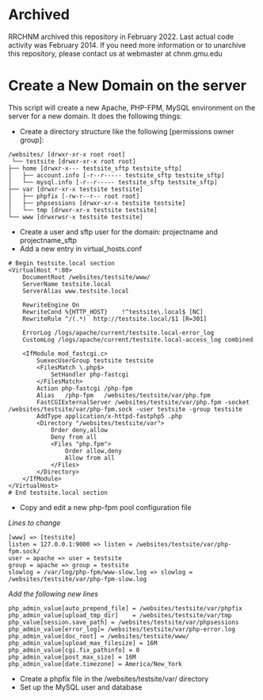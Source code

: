 # Archived
RRCHNM archived this repository in February 2022. Last actual code activity was February 2014. If you need more information or to unarchive this repository, please contact us at webmaster at chnm.gmu.edu

# Create a New Domain on the server

This script will create a new Apache, PHP-FPM, MySQL environment on the server for a new domain. It does the following things:

* Create a directory structure like the following [permissions owner group]:

````
/websites/ [drwxr-xr-x root root] 
 └── testsite [drwxr-xr-x root root] 
├── home [drwxr-x--- testsite_sftp testsite_sftp]
│   ├── account.info [-r--r----- testsite_sftp testsite_sftp]
│   └── mysql.info [-r--r----- testsite_sftp testsite_sftp]
├── var [drwxr-xr-x testsite testsite]
│   ├── phpfix [-rw-r--r-- root root]
│   ├── phpsessions [drwxr-xr-x testsite testsite]
│   └── tmp [drwxr-xr-x testsite testsite]
└── www [drwxrwsr-x testsite testsite]
````

* Create a user and sftp user for the domain: projectname and projectname_sftp
* Add a new entry in virtual_hosts.conf

````
# Begin testsite.local section
<VirtualHost *:80>
    DocumentRoot /websites/testsite/www/
    ServerName testsite.local
    ServerAlias www.testsite.local

    RewriteEngine On
    RewriteCond %{HTTP_HOST}    !^testsite\.local$ [NC]
    RewriteRule ^/(.*)  http://testsite.local/$1 [R=301]

    ErrorLog /logs/apache/current/testsite.local-error_log
    CustomLog /logs/apache/current/testsite.local-access_log combined

    <IfModule mod_fastcgi.c>
        SuexecUserGroup testsite testsite
        <FilesMatch \.php$>
            SetHandler php-fastcgi
        </FilesMatch>
        Action php-fastcgi /php-fpm
        Alias   /php-fpm   /websites/testsite/var/php.fpm
        FastCGIExternalServer /websites/testsite/var/php.fpm -socket /websites/testsite/var/php-fpm.sock -user testsite -group testsite
        AddType application/x-httpd-fastphp5 .php
        <Directory "/websites/testsite/var">
            Order deny,allow
            Deny from all
            <Files "php.fpm">
                Order allow,deny
                Allow from all
            </Files>
        </Directory>
    </IfModule>
</VirtualHost>
# End testsite.local section
````

* Copy and edit a new php-fpm pool configuration file

*Lines to change*

````
[www] => [testsite]
listen = 127.0.0.1:9000 => listen = /websites/testsite/var/php-fpm.sock/
user = apache => user = testsite
group = apache => group = testsite
slowlog = /var/log/php-fpm/www-slow.log => slowlog = /websites/testsite/var/php-fpm-slow.log
````

*Add the following new lines*

````
php_admin_value[auto_prepend_file] = /websites/testsite/var/phpfix
php_admin_value[upload_tmp_dir]    = /websites/testsite/var/tmp
php_value[session.save_path] = /websites/testsite/var/phpsessions
php_admin_value[error_log]= /websites/testsite/var/php-error.log
php_admin_value[doc_root] = /websites/testsite/www/
php_admin_value[upload_max_filesize] = 16M
php_admin_value[cgi.fix_pathinfo] = 0
php_admin_value[post_max_size] = 16M
php_admin_value[date.timezone] = America/New_York
````

* Create a phpfix file in the /websites/testsite/var/ directory
* Set up the MySQL user and database
